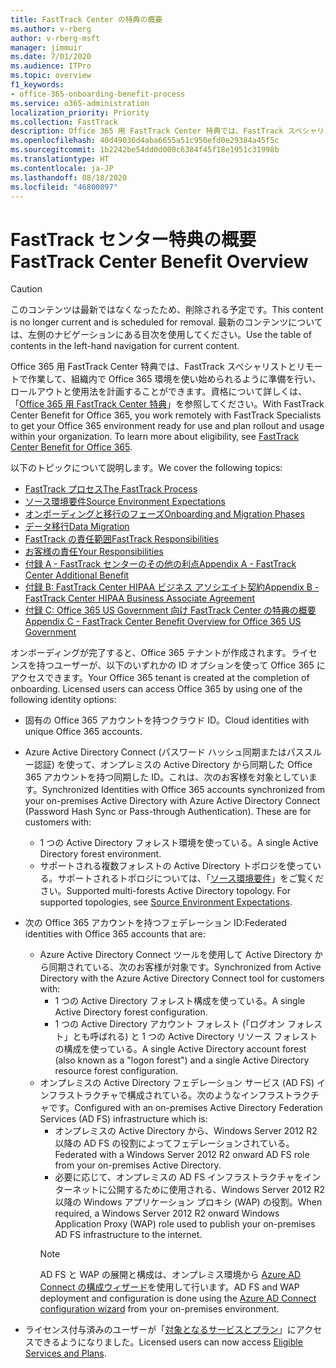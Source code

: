 ```yaml
---
title: FastTrack Center の特典の概要
ms.author: v-rberg
author: v-rberg-msft
manager: jimmuir
ms.date: 7/01/2020
ms.audience: ITPro
ms.topic: overview
f1_keywords:
- office-365-onboarding-benefit-process
ms.service: o365-administration
localization_priority: Priority
ms.collection: FastTrack
description: Office 365 用 FastTrack Center 特典では、FastTrack スペシャリストとリモートで作業して、組織内で Office 365 環境を使い始められるように準備を行い、ロールアウトと使用法を計画することができます。資格について詳しくは、「Office 365 用 FastTrack Center 特典」を参照してください。
ms.openlocfilehash: 40d49036d4aba6655a51c950efd0e29384a45f5c
ms.sourcegitcommit: 1b2242be54dd0d000c6384f45f18e1951c31998b
ms.translationtype: HT
ms.contentlocale: ja-JP
ms.lasthandoff: 08/18/2020
ms.locfileid: "46800897"
---
```

# <a name="fasttrack-center-benefit-overview"></a><span data-ttu-id="ad4d9-104">FastTrack センター特典の概要</span><span class="sxs-lookup"><span data-stu-id="ad4d9-104">FastTrack Center Benefit Overview</span></span>

> [!CAUTION]
> <span data-ttu-id="ad4d9-105">このコンテンツは最新ではなくなったため、削除される予定です。</span><span class="sxs-lookup"><span data-stu-id="ad4d9-105">This content is no longer current and is scheduled for removal.</span></span> <span data-ttu-id="ad4d9-106">最新のコンテンツについては、左側のナビゲーションにある目次を使用してください。</span><span class="sxs-lookup"><span data-stu-id="ad4d9-106">Use the table of contents in the left-hand navigation for current content.</span></span>

<span data-ttu-id="ad4d9-p103">Office 365 用 FastTrack Center 特典では、FastTrack スペシャリストとリモートで作業して、組織内で Office 365 環境を使い始められるように準備を行い、ロールアウトと使用法を計画することができます。資格について詳しくは、「[Office 365 用 FastTrack Center 特典](O365-fasttrack-benefit-for-office-365.md)」を参照してください。</span><span class="sxs-lookup"><span data-stu-id="ad4d9-p103">With FastTrack Center Benefit for Office 365, you work remotely with FastTrack Specialists to get your Office 365 environment ready for use and plan rollout and usage within your organization. To learn more about eligibility, see [FastTrack Center Benefit for Office 365](O365-fasttrack-benefit-for-office-365.md).</span></span>
  
<span data-ttu-id="ad4d9-109">以下のトピックについて説明します。</span><span class="sxs-lookup"><span data-stu-id="ad4d9-109">We cover the following topics:</span></span>
- [<span data-ttu-id="ad4d9-110">FastTrack プロセス</span><span class="sxs-lookup"><span data-stu-id="ad4d9-110">The FastTrack Process</span></span>](O365-fasttrack-process.md) 
- [<span data-ttu-id="ad4d9-111">ソース環境要件</span><span class="sxs-lookup"><span data-stu-id="ad4d9-111">Source Environment Expectations</span></span>](O365-source-environment-expectations.md)
- [<span data-ttu-id="ad4d9-112">オンボーディングと移行のフェーズ</span><span class="sxs-lookup"><span data-stu-id="ad4d9-112">Onboarding and Migration Phases</span></span>](O365-onboarding-and-migration.md)
- [<span data-ttu-id="ad4d9-113">データ移行</span><span class="sxs-lookup"><span data-stu-id="ad4d9-113">Data Migration</span></span>](O365-data-migration.md)
- [<span data-ttu-id="ad4d9-114">FastTrack の責任範囲</span><span class="sxs-lookup"><span data-stu-id="ad4d9-114">FastTrack Responsibilities</span></span>](O365-fasttrack-responsibilities.md)
- [<span data-ttu-id="ad4d9-115">お客様の責任</span><span class="sxs-lookup"><span data-stu-id="ad4d9-115">Your Responsibilities</span></span>](O365-your-responsibilities.md) 
- [<span data-ttu-id="ad4d9-116">付録 A - FastTrack センターのその他の利点</span><span class="sxs-lookup"><span data-stu-id="ad4d9-116">Appendix A - FastTrack Center Additional Benefit</span></span>](O365-fasttrack-additional-benefits.md)
- [<span data-ttu-id="ad4d9-117">付録 B: FastTrack Center HIPAA ビジネス アソシエイト契約</span><span class="sxs-lookup"><span data-stu-id="ad4d9-117">Appendix B - FastTrack Center HIPAA Business Associate Agreement</span></span>](O365-hipaa-business-associate-agreement.md)
- [<span data-ttu-id="ad4d9-118">付録 C: Office 365 US Government 向け FastTrack Center の特典の概要</span><span class="sxs-lookup"><span data-stu-id="ad4d9-118">Appendix C - FastTrack Center Benefit Overview for Office 365 US Government</span></span>](US-Gov-appendix-overview.md)
    
<span data-ttu-id="ad4d9-p104">オンボーディングが完了すると、Office 365 テナントが作成されます。ライセンスを持つユーザーが、以下のいずれかの ID オプションを使って Office 365 にアクセスできます。</span><span class="sxs-lookup"><span data-stu-id="ad4d9-p104">Your Office 365 tenant is created at the completion of onboarding. Licensed users can access Office 365 by using one of the following identity options:</span></span>
- <span data-ttu-id="ad4d9-121">固有の Office 365 アカウントを持つクラウド ID。</span><span class="sxs-lookup"><span data-stu-id="ad4d9-121">Cloud identities with unique Office 365 accounts.</span></span>
- <span data-ttu-id="ad4d9-p105">Azure Active Directory Connect (パスワード ハッシュ同期またはパススルー認証) を使って、オンプレミスの Active Directory から同期した Office 365 アカウントを持つ同期した ID。これは、次のお客様を対象としています。</span><span class="sxs-lookup"><span data-stu-id="ad4d9-p105">Synchronized Identities with Office 365 accounts synchronized from your on-premises Active Directory with Azure Active Directory Connect (Password Hash Sync or Pass-through Authentication). These are for customers with:</span></span>
  - <span data-ttu-id="ad4d9-124">1 つの Active Directory フォレスト環境を使っている。</span><span class="sxs-lookup"><span data-stu-id="ad4d9-124">A single Active Directory forest environment.</span></span>
  - <span data-ttu-id="ad4d9-p106">サポートされる複数フォレストの Active Directory トポロジを使っている。サポートされるトポロジについては、「[ソース環境要件](O365-source-environment-expectations.md)」をご覧ください。</span><span class="sxs-lookup"><span data-stu-id="ad4d9-p106">Supported multi-forests Active Directory topology. For supported topologies, see [Source Environment Expectations](O365-source-environment-expectations.md).</span></span>
- <span data-ttu-id="ad4d9-127">次の Office 365 アカウントを持つフェデレーション ID:</span><span class="sxs-lookup"><span data-stu-id="ad4d9-127">Federated identities with Office 365 accounts that are:</span></span>
  - <span data-ttu-id="ad4d9-128">Azure Active Directory Connect ツールを使用して Active Directory から同期されている、次のお客様が対象です。</span><span class="sxs-lookup"><span data-stu-id="ad4d9-128">Synchronized from Active Directory with the Azure Active Directory Connect tool for customers with:</span></span>
      - <span data-ttu-id="ad4d9-129">1 つの Active Directory フォレスト構成を使っている。</span><span class="sxs-lookup"><span data-stu-id="ad4d9-129">A single Active Directory forest configuration.</span></span>
      - <span data-ttu-id="ad4d9-130">1 つの Active Directory アカウント フォレスト (「ログオン フォレスト」とも呼ばれる) と 1 つの Active Directory リソース フォレストの構成を使っている。</span><span class="sxs-lookup"><span data-stu-id="ad4d9-130">A single Active Directory account forest (also known as a "logon forest") and a single Active Directory resource forest configuration.</span></span>
  - <span data-ttu-id="ad4d9-131">オンプレミスの Active Directory フェデレーション サービス (AD FS) インフラストラクチャで構成されている。次のようなインフラストラクチャです。</span><span class="sxs-lookup"><span data-stu-id="ad4d9-131">Configured with an on-premises Active Directory Federation Services (AD FS) infrastructure which is:</span></span>
      - <span data-ttu-id="ad4d9-132">オンプレミスの Active Directory から、Windows Server 2012 R2 以降の AD FS の役割によってフェデレーションされている。</span><span class="sxs-lookup"><span data-stu-id="ad4d9-132">Federated with a Windows Server 2012 R2 onward AD FS role from your on-premises Active Directory.</span></span>
      - <span data-ttu-id="ad4d9-133">必要に応じて、オンプレミスの AD FS インフラストラクチャをインターネットに公開するために使用される、Windows Server 2012 R2 以降の Windows アプリケーション プロキシ (WAP) の役割。</span><span class="sxs-lookup"><span data-stu-id="ad4d9-133">When required, a Windows Server 2012 R2 onward Windows Application Proxy (WAP) role used to publish your on-premises AD FS infrastructure to the internet.</span></span>
    > [!NOTE]
    > <span data-ttu-id="ad4d9-134">AD FS と WAP の展開と構成は、オンプレミス環境から [Azure AD Connect の構成ウィザード](https://go.microsoft.com/fwlink/?linkid=844794)を使用して行います。</span><span class="sxs-lookup"><span data-stu-id="ad4d9-134">AD FS and WAP deployment and configuration is done using the [Azure AD Connect configuration wizard](https://go.microsoft.com/fwlink/?linkid=844794) from your on-premises environment.</span></span> 
  
- <span data-ttu-id="ad4d9-135">ライセンス付与済みのユーザーが「[対象となるサービスとプラン](M365-eligible-services-and-plans.md)」にアクセスできるようになりました。</span><span class="sxs-lookup"><span data-stu-id="ad4d9-135">Licensed users can now access [Eligible Services and Plans](M365-eligible-services-and-plans.md).</span></span>

